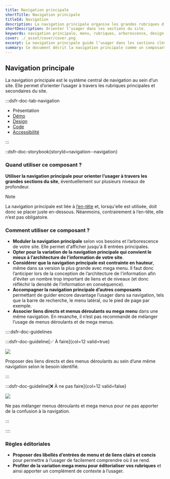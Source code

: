 ```yaml
---
title: Navigation principale
shortTitle: Navigation principale
titleId: Navigation
description: La navigation principale organise les grandes rubriques d’un site et permet à l’usager de s’orienter dans son arborescence.
shortDescription: Orienter l’usager dans les sections du site.
keywords: navigation principale, menu, rubriques, arborescence, design system, UX, interface, usager, header, mega menu
cover: ./_asset/cover/cover.png
excerpt: La navigation principale guide l’usager dans les sections clés d’un site et structure les niveaux d’accès à l’information. Elle se place sous l’en-tête et peut inclure des menus déroulants ou mega menus.
summary: Ce document décrit la navigation principale comme un composant central d’un site web, servant à organiser et hiérarchiser les principales rubriques. Il présente les cas d’usage, les variantes possibles, les limites en matière de profondeur et de densité, ainsi que les bonnes pratiques éditoriales. Il donne aussi des recommandations sur l’association avec d’autres composants comme la barre de recherche ou le menu latéral, afin de renforcer l’expérience utilisateur dans la navigation globale du site.
---
```


## Navigation principale

La navigation principale est le système central de navigation au sein d’un site. Elle permet d’orienter l’usager à travers les rubriques principales et secondaires du site.

:::dsfr-doc-tab-navigation

- Présentation
- [Démo](./demo/index.md)
- [Design](./design/index.md)
- [Code](./code/index.md)
- [Accessibilité](./accessibility/index.md)

:::

::dsfr-doc-storybook{storyId=navigation--navigation}

### Quand utiliser ce composant ?

**Utiliser la navigation principale pour orienter l’usager à travers les grandes sections du site**, éventuellement sur plusieurs niveaux de profondeur.

> [!NOTE]
> La navigation principale est liée à [l’en-tête](../../../header/_part/doc/index.md) et, lorsqu'elle est utilisée, doit donc se placer juste en-dessous. Néanmoins, contrairement à l’en-tête, elle n’est pas obligatoire.

### Comment utiliser ce composant ?

- **Moduler la navigation principale** selon vos besoins et l’arborescence de votre site. Elle permet d'afficher jusqu'à 8 entrées principales.
- **Opter pour la variation de la navigation principale qui convient le mieux à l’architecture de l’information de votre site**.
- **Considérer que la navigation principale est contrainte en hauteur**, même dans sa version la plus grande avec mega menu. Il faut donc l’anticiper lors de la conception de l’architecture de l’information afin d'éviter un nombre trop important de liens et de niveaux (et donc réfléchir la densité de l’information en conséquence).
- **Accompagner la navigation principale d’autres composants** permettant de guider encore davantage l’usager dans sa navigation, tels que la barre de recherche, le menu latéral, ou le pied de page par exemple.
- **Associer liens directs et menus déroulants ou mega menu** dans une même navigation. En revanche, il n’est pas recommandé de mélanger l’usage de menus déroulants et de mega menus.

::::dsfr-doc-guidelines

:::dsfr-doc-guideline[✅ À faire]{col=12 valid=true}

![](./_asset/use/do-1.png)

Proposer des liens directs et des menus déroulants au sein d’une même navigation selon le besoin identifié.

:::

:::dsfr-doc-guideline[❌ À ne pas faire]{col=12 valid=false}

![](./_asset/use/dont-1.png)

Ne pas mélanger menus déroulants et mega menus pour ne pas apporter de la confusion à la navigation.

:::

::::

### Règles éditoriales

- **Proposer des libellés d’entrées de menu et de liens clairs et concis** pour permettre à l’usager de facilement comprendre où il se rend.
- **Profiter de la variation mega menu pour éditorialiser vos rubriques** et ainsi apporter un complément de contexte à l’usager.


